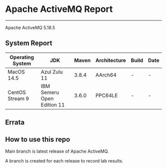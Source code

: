 # Apache ActiveMQ Report
--- 

Apache ActiveMQ 5.18.5

## System Report

| Operating System    | JDK       | Maven | Architecture | Build | Date  |
|---------------------|-----------|-------|--------------|-------|-------|
| MacOS 14.5          | Azul Zulu 11   | 3.8.4 | AArch64      | - | - |
| CentOS Stream 9     | IBM Semeru Open Edition 11 | 3.6.0 | PPC64LE      | - | - |


## Errata


## How to use this repo

Main branch is latest release of Apache ActiveMQ.

A branch is created for each release to record lab results.
